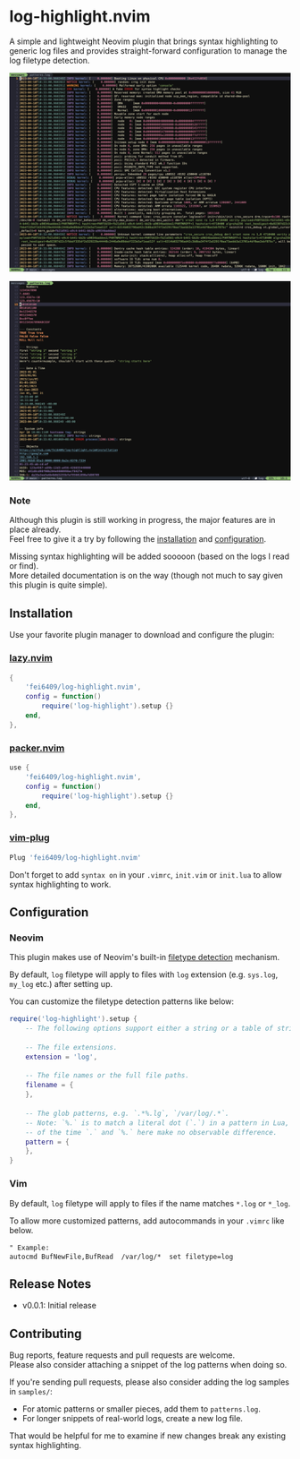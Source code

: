 # log-highlight.nvim

A simple and lightweight Neovim plugin that brings syntax highlighting to
generic log files and provides straight-forward configuration to manage the log
filetype detection.

![preview-1](./doc/images/kernel-log.png)

![preview-2](./doc/images/patterns-log.png)

### Note

Although this plugin is still working in progress, the major features are in
place already.  
Feel free to give it a try by following the [installation](#installation) and
[configuration](#configuration).

Missing syntax highlighting will be added sooooon (based on the logs I read or
find).  
More detailed documentation is on the way (though not much to say given this
plugin is quite simple).  

## Installation

Use your favorite plugin manager to download and configure the plugin:

### [lazy.nvim](https://github.com/folke/lazy.nvim)

```lua
{
    'fei6409/log-highlight.nvim',
    config = function()
        require('log-highlight').setup {}
    end,
},
```

### [packer.nvim](https://github.com/wbthomason/packer.nvim)

```lua
use {
    'fei6409/log-highlight.nvim',
    config = function()
        require('log-highlight').setup {}
    end,
},
```

### [vim-plug](https://github.com/junegunn/vim-plug)

```lua
Plug 'fei6409/log-highlight.nvim'
```

Don't forget to add `syntax on` in your `.vimrc`, `init.vim` or `init.lua` to
allow syntax highlighting to work.

## Configuration

### Neovim

This plugin makes use of Neovim's built-in [filetype
detection](https://neovim.io/doc/user/filetype.html) mechanism.  

By default, `log` filetype will apply to files with `log` extension (e.g.
`sys.log`, `my_log` etc.) after setting up.

You can customize the filetype detection patterns like below:

```lua
require('log-highlight').setup {
    -- The following options support either a string or a table of strings.

    -- The file extensions.
    extension = 'log',

    -- The file names or the full file paths.
    filename = {
    },

    -- The glob patterns, e.g. `.*%.lg`, `/var/log/.*`.
    -- Note: `%.` is to match a literal dot (`.`) in a pattern in Lua, but most
    -- of the time `.` and `%.` here make no observable difference.
    pattern = {
    },
}
```

### Vim

By default, `log` filetype will apply to files if the name matches `*.log` or
`*_log`.  

To allow more customized patterns, add autocommands in your `.vimrc` like below.

```vim
" Example:
autocmd BufNewFile,BufRead  /var/log/*  set filetype=log
```

## Release Notes

- v0.0.1: Initial release

## Contributing

Bug reports, feature requests and pull requests are welcome.  
Please also consider attaching a snippet of the log patterns when doing so.

If you're sending pull requests, please also consider adding the log samples in
`samples/`:
- For atomic patterns or smaller pieces, add them to `patterns.log`.
- For longer snippets of real-world logs, create a new log file.

That would be helpful for me to examine if new changes break any existing syntax
highlighting.
